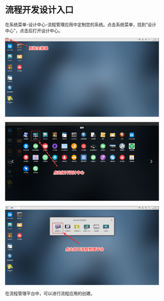 # 流程开发设计入口

在系统菜单-设计中心-流程管理应用中定制您的系统。点击系统菜单，找到“设计中心”，点击后打开设计中心。

![](../.gitbook/assets/image%20%2811%29.png)

![](../.gitbook/assets/image%20%2896%29.png)

![](../.gitbook/assets/image%20%289%29.png)



在流程管理平台中，可以进行流程应用的创建。

